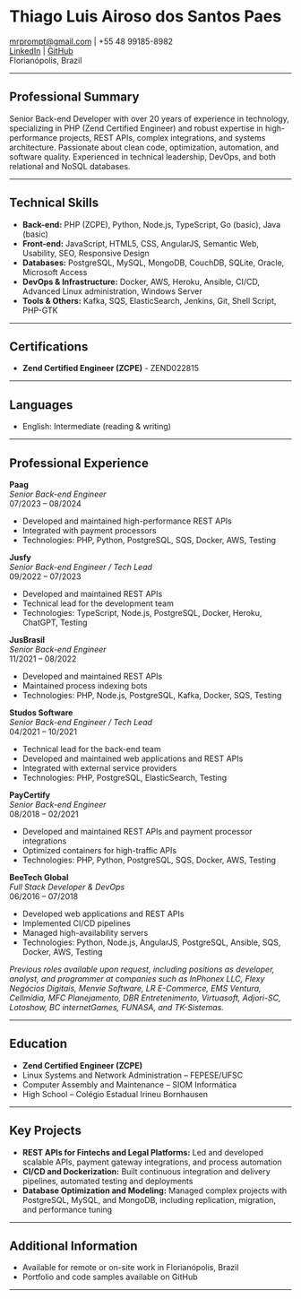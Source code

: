 # **Thiago Luis Airoso dos Santos Paes**

<mrprompt@gmail.com> | +55 48 99185-8982  
[LinkedIn](https://www.linkedin.com/in/paesthiago/) | [GitHub](https://github.com/mrprompt)  
Florianópolis, Brazil

---

## **Professional Summary**

Senior Back-end Developer with over 20 years of experience in technology, specializing in PHP (Zend Certified Engineer) and robust expertise in high-performance projects, REST APIs, complex integrations, and systems architecture. Passionate about clean code, optimization, automation, and software quality. Experienced in technical leadership, DevOps, and both relational and NoSQL databases.

---

## **Technical Skills**

- **Back-end:** PHP (ZCPE), Python, Node.js, TypeScript, Go (basic), Java (basic)
- **Front-end:** JavaScript, HTML5, CSS, AngularJS, Semantic Web, Usability, SEO, Responsive Design
- **Databases:** PostgreSQL, MySQL, MongoDB, CouchDB, SQLite, Oracle, Microsoft Access
- **DevOps & Infrastructure:** Docker, AWS, Heroku, Ansible, CI/CD, Advanced Linux administration, Windows Server
- **Tools & Others:** Kafka, SQS, ElasticSearch, Jenkins, Git, Shell Script, PHP-GTK

---

## **Certifications**

- **Zend Certified Engineer (ZCPE)** - ZEND022815

---

## **Languages**

- English: Intermediate (reading & writing)

---

## **Professional Experience**

**Paag**  
*Senior Back-end Engineer*  
07/2023 – 08/2024  

- Developed and maintained high-performance REST APIs  
- Integrated with payment processors  
- Technologies: PHP, Python, PostgreSQL, SQS, Docker, AWS, Testing

**Jusfy**  
*Senior Back-end Engineer / Tech Lead*  
09/2022 – 07/2023  

- Developed and maintained REST APIs  
- Technical lead for the development team  
- Technologies: TypeScript, Node.js, PostgreSQL, Docker, Heroku, ChatGPT, Testing

**JusBrasil**  
*Senior Back-end Engineer*  
11/2021 – 08/2022  

- Developed and maintained REST APIs  
- Maintained process indexing bots  
- Technologies: PHP, Node.js, PostgreSQL, Kafka, Docker, SQS, Testing

**Studos Software**  
*Senior Back-end Engineer / Tech Lead*  
04/2021 – 10/2021  

- Technical lead for the back-end team  
- Developed and maintained web applications and REST APIs  
- Integrated with external service providers  
- Technologies: PHP, PostgreSQL, ElasticSearch, Testing

**PayCertify**  
*Senior Back-end Engineer*  
08/2018 – 02/2021  

- Developed and maintained REST APIs and payment processor integrations  
- Optimized containers for high-traffic APIs  
- Technologies: PHP, Python, PostgreSQL, SQS, Docker, AWS, Testing

**BeeTech Global**  
*Full Stack Developer & DevOps*  
06/2016 – 07/2018  

- Developed web applications and REST APIs  
- Implemented CI/CD pipelines  
- Managed high-availability servers  
- Technologies: Python, Node.js, AngularJS, PostgreSQL, Ansible, SQS, Docker, AWS, Testing

*Previous roles available upon request, including positions as developer, analyst, and programmer at companies such as InPhonex LLC, Flexy Negócios Digitais, Menvie Software, LR E-Commerce, EMS Ventura, Cellmídia, MFC Planejamento, DBR Entretenimento, Virtuasoft, Adjori-SC, Lotoshow, BC internetGames, FUNASA, and TK-Sistemas.*

---

## **Education**

- **Zend Certified Engineer (ZCPE)**
- Linux Systems and Network Administration – FEPESE/UFSC
- Computer Assembly and Maintenance – SIOM Informática
- High School – Colégio Estadual Irineu Bornhausen

---

## **Key Projects**

- **REST APIs for Fintechs and Legal Platforms:** Led and developed scalable APIs, payment gateway integrations, and process automation
- **CI/CD and Dockerization:** Built continuous integration and delivery pipelines, automated testing and deployments
- **Database Optimization and Modeling:** Managed complex projects with PostgreSQL, MySQL, and MongoDB, including replication, migration, and performance tuning

---

## **Additional Information**

- Available for remote or on-site work in Florianópolis, Brazil
- Portfolio and code samples available on GitHub

---
